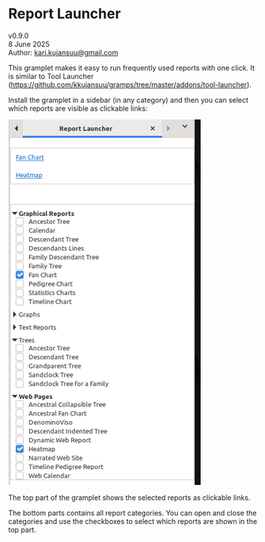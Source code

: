 # Report Launcher
v0.9.0<br>
8 June 2025<br>
Author: kari.kujansuu@gmail.com<br>


This gramplet makes it easy to run frequently used reports with one click. It is similar to Tool Launcher  (https://github.com/kkujansuu/gramps/tree/master/addons/tool-launcher).

Install the gramplet in a sidebar (in any category) and then you can select which reports are visible as clickable links:

![Image](images/report-launcher-1.png)

The top part of the gramplet shows the selected reports as clickable links.

The bottom parts contains all report categories. You can open and close the categories and use the checkboxes to select which reports are shown in the top part.


